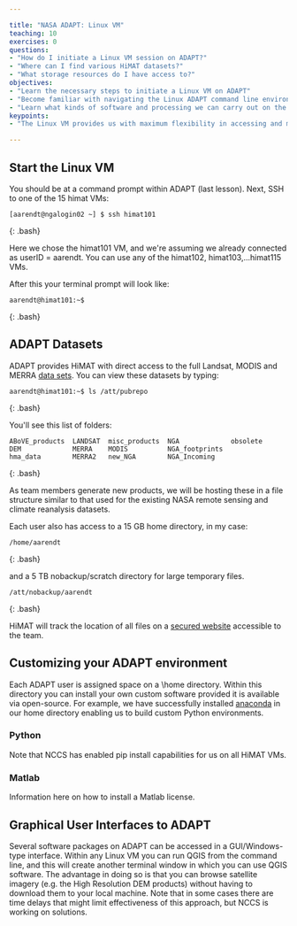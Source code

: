 ```yaml
---

title: "NASA ADAPT: Linux VM"
teaching: 10
exercises: 0
questions:
- "How do I initiate a Linux VM session on ADAPT?"
- "Where can I find various HiMAT datasets?"
- "What storage resources do I have access to?"
objectives:
- "Learn the necessary steps to initiate a Linux VM on ADAPT"
- "Become familiar with navigating the Linux ADAPT command line environment"
- "Learn what kinds of software and processing we can carry out on the Linux VM"
keypoints:
- "The Linux VM provides us with maximum flexibility in accessing and manipulating HiMAT datasets (relative to the Windows VM)"

---
```


## Start the Linux VM

You should be at a command prompt within ADAPT (last lesson). Next, SSH to one of the 15 himat VMs:

~~~
[aarendt@ngalogin02 ~] $ ssh himat101
~~~
{: .bash}

Here we chose the himat101 VM, and we're assuming we already connected as userID = aarendt. You can use any of the himat102, himat103,...himat115 VMs.

After this your terminal prompt will look like:

~~~
aarendt@himat101:~$
~~~
{: .bash}

## ADAPT Datasets

ADAPT provides HiMAT with direct access to the full Landsat, MODIS and MERRA [data sets](https://www.nccs.nasa.gov/services/adapt/data). You can view these datasets by typing:

~~~
aarendt@himat101:~$ ls /att/pubrepo
~~~
{: .bash}

You'll see this list of folders:

~~~
ABoVE_products  LANDSAT  misc_products  NGA             obsolete
DEM             MERRA    MODIS          NGA_footprints
hma_data        MERRA2   new_NGA        NGA_Incoming
~~~
{: .bash}


As team members generate new products, we will be hosting these in a file structure similar to that used for the existing NASA remote sensing and climate reanalysis datasets. 


Each user also has access to a 15 GB home directory, in my case:

~~~
/home/aarendt
~~~
{: .bash}

and a 5 TB nobackup/scratch directory for large temporary files.

~~~
/att/nobackup/aarendt
~~~
{: .bash}

HiMAT will track the location of all files on a [secured website](http://himat.org/team-documents/data-access/) accessible to the team. 

## Customizing your ADAPT environment

Each ADAPT user is assigned space on a \home directory. Within this directory you can install your own custom software provided it is available via open-source. For example, we have successfully installed [anaconda](https://geohackweek.github.io/Introductory/00-conda-tutorial/) in our home directory enabling us to build custom Python environments. 

### Python

Note that NCCS has enabled pip install capabilities for us on all HiMAT VMs. 

### Matlab

Information here on how to install a Matlab license.

## Graphical User Interfaces to ADAPT

Several software packages on ADAPT can be accessed in a GUI/Windows-type interface. Within any Linux VM you can run QGIS from the command line, and this will create another terminal window in which you can use QGIS software. The advantage in doing so is that you can browse satellite imagery (e.g. the High Resolution DEM products) without having to download them to your local machine. Note that in some cases there are time delays that might limit effectiveness of this approach, but NCCS is working on solutions.

